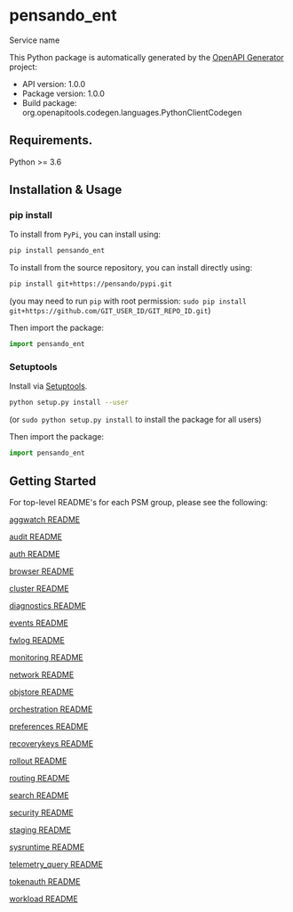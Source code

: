 # pensando_ent
Service name



This Python package is automatically generated by the [OpenAPI Generator](https://openapi-generator.tech) project:

- API version: 1.0.0
- Package version: 1.0.0
- Build package: org.openapitools.codegen.languages.PythonClientCodegen

## Requirements.

Python >= 3.6

## Installation & Usage
### pip install

To install from `PyPi`, you can install using:

```sh
pip install pensando_ent
```

To install from the source repository, you can install directly using:

```sh
pip install git+https://pensando/pypi.git
```
(you may need to run `pip` with root permission: `sudo pip install git+https://github.com/GIT_USER_ID/GIT_REPO_ID.git`)

Then import the package:
```python
import pensando_ent
```

### Setuptools

Install via [Setuptools](http://pypi.python.org/pypi/setuptools).

```sh
python setup.py install --user
```
(or `sudo python setup.py install` to install the package for all users)

Then import the package:
```python
import pensando_ent
```

## Getting Started

For top-level README's for each PSM group, please see the following:

[aggwatch README](psm_ent/docs/aggwatch/README.md)

[audit README](psm_ent/docs/audit/README.md)

[auth README](psm_ent/docs/auth/README.md)

[browser README](psm_ent/docs/browser/README.md)

[cluster README](psm_ent/docs/cluster/README.md)

[diagnostics README](psm_ent/docs/diagnostics/README.md)

[events README](psm_ent/docs/events/README.md)

[fwlog README](psm_ent/docs/fwlog/README.md)

[monitoring README](psm_ent/docs/monitoring/README.md)

[network README](psm_ent/docs/network/README.md)

[objstore README](psm_ent/docs/objstore/README.md)

[orchestration README](psm_ent/docs/orchestration/README.md)

[preferences README](psm_ent/docs/preferences/README.md)

[recoverykeys README](psm_ent/docs/recoverykeys/README.md)

[rollout README](psm_ent/docs/rollout/README.md)

[routing README](psm_ent/docs/routing/README.md)

[search README](psm_ent/docs/search/README.md)

[security README](psm_ent/docs/security/README.md)

[staging README](psm_ent/docs/staging/README.md)

[sysruntime README](psm_ent/docs/sysruntime/README.md)

[telemetry_query README](psm_ent/docs/telemetry_query/README.md)

[tokenauth README](psm_ent/docs/tokenauth/README.md)

[workload README](psm_ent/docs/workload/README.md)


